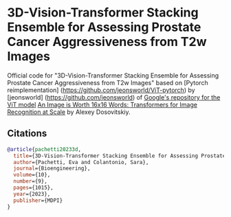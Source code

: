 # 3D-Vision-Transformer Stacking Ensemble for Assessing Prostate Cancer Aggressiveness from T2w Images

Official code for "3D-Vision-Transformer Stacking Ensemble for Assessing Prostate Cancer Aggressiveness from T2w Images" based on [Pytorch reimplementation] (https://github.com/jeonsworld/ViT-pytorch) by [jeonsworld] (https://github.com/jeonsworld) of [Google's repository for the ViT model](https://github.com/google-research/vision_transformer) [An Image is Worth 16x16 Words: Transformers for Image Recognition at Scale](https://arxiv.org/abs/2010.11929) by Alexey Dosovitskiy. 


## Citations

```bibtex
@article{pachetti20233d,
  title={3D-Vision-Transformer Stacking Ensemble for Assessing Prostate Cancer Aggressiveness from T2w Images},
  author={Pachetti, Eva and Colantonio, Sara},
  journal={Bioengineering},
  volume={10},
  number={9},
  pages={1015},
  year={2023},
  publisher={MDPI}
}
```
